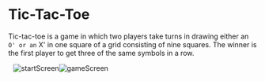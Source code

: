 # Tic-Tac-Toe
 Tic-tac-toe is a game in which two players take turns in drawing either an ` O' or an ` X' in one square of a grid consisting of nine squares. The winner is the first player to get three of the same symbols in a row.

<!DOCTYPE html>
<html>
<head>
    <style>
        .image-container {
            display: flex;
           max-width: 200px;
            height: auto;
            margin: 10px;
        }
    </style>
</head>
<body>
    <div class="image-container">
        <img src="https://github.com/Nilufar-B/Tic-Tac-Toe/assets/112411542/4d4f607b-9a3d-4dd8-b87c-02b9e2ad66e4" alt="startScreen">
        <img src="https://github.com/Nilufar-B/Tic-Tac-Toe/assets/112411542/af4a9942-296c-4818-a692-564557cb5913" alt="gameScreen">
    </div>
</body>
</html>

